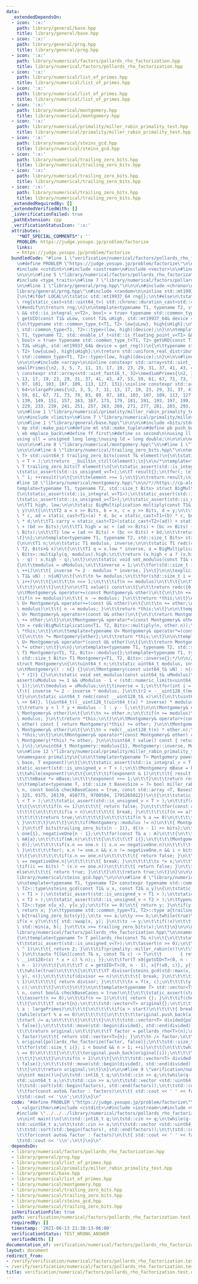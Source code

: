 ```yaml
---
data:
  _extendedDependsOn:
  - icon: ':x:'
    path: library/general/base.hpp
    title: library/general/base.hpp
  - icon: ':x:'
    path: library/general/prng.hpp
    title: library/general/prng.hpp
  - icon: ':x:'
    path: library/numerical/factors/pollards_rho_factorization.hpp
    title: library/numerical/factors/pollards_rho_factorization.hpp
  - icon: ':x:'
    path: library/numerical/list_of_primes.hpp
    title: library/numerical/list_of_primes.hpp
  - icon: ':x:'
    path: library/numerical/list_of_primes.hpp
    title: library/numerical/list_of_primes.hpp
  - icon: ':x:'
    path: library/numerical/montgomery.hpp
    title: library/numerical/montgomery.hpp
  - icon: ':x:'
    path: library/numerical/primality/miller_rabin_primality_test.hpp
    title: library/numerical/primality/miller_rabin_primality_test.hpp
  - icon: ':x:'
    path: library/numerical/steins_gcd.hpp
    title: library/numerical/steins_gcd.hpp
  - icon: ':x:'
    path: library/numerical/trailing_zero_bits.hpp
    title: library/numerical/trailing_zero_bits.hpp
  - icon: ':x:'
    path: library/numerical/trailing_zero_bits.hpp
    title: library/numerical/trailing_zero_bits.hpp
  - icon: ':x:'
    path: library/numerical/trailing_zero_bits.hpp
    title: library/numerical/trailing_zero_bits.hpp
  _extendedRequiredBy: []
  _extendedVerifiedWith: []
  _isVerificationFailed: true
  _pathExtension: cpp
  _verificationStatusIcon: ':x:'
  attributes:
    '*NOT_SPECIAL_COMMENTS*': ''
    PROBLEM: https://judge.yosupo.jp/problem/factorize
    links:
    - https://judge.yosupo.jp/problem/factorize
  bundledCode: "#line 1 \"verification/numerical/factors/pollards_rho_factorization.test.cpp\"\
    \n#define PROBLEM \"https://judge.yosupo.jp/problem/factorize\"\n\n#include <algorithm>\n\
    #include <cstdint>\n#include <iostream>\n#include <vector>\n\n#line 1 \"library/numerical/factors/pollards_rho_factorization.hpp\"\
    \n\n\n\n#line 5 \"library/numerical/factors/pollards_rho_factorization.hpp\"\n\
    #include <type_traits>\n#line 7 \"library/numerical/factors/pollards_rho_factorization.hpp\"\
    \n\n#line 1 \"library/general/prng.hpp\"\n\n\n\n#include <chrono>\n#line 6 \"\
    library/general/prng.hpp\"\n#include <random>\n\ninline std::mt19937_64& get_rng()\n\
    {\n\t#ifdef LOCAL\n\tstatic std::mt19937_64 rng{};\n\t#else\n\tstatic std::mt19937_64\
    \ rng{static_cast<std::uint64_t>( std::chrono::duration_cast<std::chrono::nanoseconds>(std::chrono::steady_clock::now().time_since_epoch()).count())};\n\
    \t#endif\n\treturn rng;\n}\n\ntemplate<typename T1, typename T2, std::enable_if_t<std::is_integral_v<T1>\
    \ && std::is_integral_v<T2>, bool> = true> typename std::common_type_t<T1, T2>\
    \ getUID(const T1& uLow, const T2& uHigh, std::mt19937_64& device = get_rng())\n\
    {\n\ttypename std::common_type_t<T1, T2> low{uLow}, high{uHigh};\n\treturn std::uniform_int_distribution<typename\
    \ std::common_type<T1, T2>::type>(low, high)(device);\n}\n\ntemplate<typename\
    \ T1, typename T2, std::enable_if_t<std::is_floating_point_v<T1> && std::is_floating_point_v<T2>,\
    \ bool> = true> typename std::common_type_t<T1, T2> getURD(const T1& uLow, const\
    \ T2& uHigh, std::mt19937_64& device = get_rng())\n{\n\ttypename std::common_type_t<T1,\
    \ T2> low{uLow}, high{uHigh};\n\treturn std::uniform_real_distribution<typename\
    \ std::common_type<T1, T2>::type>(low, high)(device);\n}\n\n\n#line 1 \"library/numerical/list_of_primes.hpp\"\
    \n\n\n\n#include <array>\n\ninline constexpr std::array<std::uint_fast16_t, 16>\n\
    smallPrimes{\n2, 3, 5, 7, 11, 13, 17, 19, 23, 29, 31, 37, 41, 43, 47, 53};\ninline\
    \ constexpr std::array<std::uint_fast16_t, 32>\nmediumPrimes{\n2, 3, 5, 7, 11,\
    \ 13, 17, 19, 23, 29, 31, 37, 41, 43, 47, 53, 59, 61, 67, 71, 73, 79, 83, 89,\
    \ 97, 101, 103, 107, 109, 113, 127, 131};\ninline constexpr std::array<std::uint_fast16_t,\
    \ 64>\nlargePrimes{\n2, 3, 5, 7, 11, 13, 17, 19, 23, 29, 31, 37, 41, 43, 47, 53,\
    \ 59, 61, 67, 71, 73, 79, 83, 89, 97, 101, 103, 107, 109, 113, 127, 131, 137,\
    \ 139, 149, 151, 157, 163, 167, 173, 179, 181, 191, 193, 197, 199, 211, 223, 227,\
    \ 229, 233, 239, 241, 251, 257, 263, 269, 271, 277, 281, 283, 293, 307, 311};\n\
    \n\n#line 1 \"library/numerical/primality/miller_rabin_primality_test.hpp\"\n\n\
    \n\n#include <limits>\n#line 7 \"library/numerical/primality/miller_rabin_primality_test.hpp\"\
    \n\n#line 1 \"library/general/base.hpp\"\n\n\n\n#include <bits/stdc++.h>\n\n#define\
    \ mp std::make_pair\n#define mt std::make_tuple\n#define pb push_back\n#define\
    \ eb emplace_back\n#define ff first\n#define ss second\n\nusing ll = long long;\n\
    using ull = unsigned long long;\nusing ld = long double;\n\n\n\n\n#line 1 \"library/numerical/montgomery.hpp\"\
    \n\n\n\n#line 8 \"library/numerical/montgomery.hpp\"\n\n#line 1 \"library/numerical/trailing_zero_bits.hpp\"\
    \n\n\n\n#line 6 \"library/numerical/trailing_zero_bits.hpp\"\n\ntemplate<typename\
    \ T> std::uint64_t trailing_zero_bits(const T& element)\n{\n\tstatic_assert(std::is_integral_v\
    \ < T > );\n\treturn __builtin_ctzll(element);\n}\n\n/*\ntemplate<typename T>\
    \ T trailing_zero_bits(T element)\n{\n\tstatic_assert(std::is_integral_v<T>);\n\
    \tstatic_assert(std::is_unsigned_v<T>);\n\tT result{};\n\tfor(; (element & 1)\
    \ ^ 1; ++result)\n\t{\n\t\telement >>= 1;\n\t}\n\treturn result;\n}\n*/\n\n\n\
    #line 10 \"library/numerical/montgomery.hpp\"\n\n/*//https://cp-algorithms.com/algebra/montgomery_multiplication.html\n\
    template<typename T1, typename T2, std::size_t Bits> struct BigMultiplication\n\
    {\n\tstatic_assert(std::is_integral_v<T1>);\n\tstatic_assert(std::is_integral_v<T2>);\n\
    \tstatic_assert(std::is_unsigned_v<T1>);\n\tstatic_assert(std::is_unsigned_v<T2>);\n\
    \n\tT1 high, low;\n\n\tstatic BigMultiplication multiply(const T1& x, const T1&\
    \ y)\n\t{\n\t\tT2 a = x >> Bits, b = x, c = y >> Bits, d = y;\n\t\tT1 ac = static_cast<T1>(a)\
    \ * c, ad = static_cast<T1>(a) * d, bc = static_cast<T1>(b) * c, bd = static_cast<T1>(b)\
    \ * d;\n\t\tT1 carry = static_cast<T1>(static_cast<T2>(ad)) + static_cast<T1>(static_cast<T2>(bc))\
    \ + (bd >> Bits);\n\t\tT1 high = ac + (ad >> Bits) + (bc >> Bits) + (carry >>\
    \ Bits);\n\t\tT1 low = (ad << Bits) + (bc << Bits) + bd;\n\t\treturn {high, low};\n\
    \t}\n};\n\ntemplate<typename T1, typename T2, std::size_t Bits> struct Montgomery\n\
    {\n\n\tT1 n;\n\n\tstatic T1 modulus, inverse;\n\n\tstatic T1 redc(const BigMultiplication<T1,\
    \ T2, Bits>& x)\n\t{\n\t\tT1 q = x.low * inverse, a = BigMultiplication<T1, T2,\
    \ Bits>::multiply(q, modulus).high;\n\t\treturn (x.high < a ? (x.high + modulus\
    \ - q) : x.high - q);\n\t}\n\n\tstatic void set_modulus(const T1& uModulus)\n\t\
    {\n\t\tmodulus = uModulus;\n\t\tinverse = 1;\n\t\tfor(std::size_t i = 0; i < __builtin_ctzll(Bits);\
    \ ++i)\n\t\t{ inverse *= 2 - modulus * inverse; }\n\t}\n\n\texplicit Montgomery(const\
    \ T1& uN) : n{uN}\n\t{\n\t\tn %= modulus;\n\t\tfor(std::size_t i = 0; i < Bits;\
    \ i++)\n\t\t{\n\t\t\tn <<= 1;\n\t\t\tif(n >= modulus)\n\t\t\t{\n\t\t\t\tn -= modulus;\n\
    \t\t\t}\n\t\t}\n\t}\n\n\tT1 value() const\n\t{\n\t\treturn redc({0, n});\n\t}\n\
    \n\tMontgomery& operator+=(const Montgomery& other)\n\t{\n\t\tn += other.n;\n\t\
    \tif(n >= modulus)\n\t\t{ n -= modulus; }\n\t\treturn *this;\n\t}\n\n\ttemplate<typename\
    \ U> Montgomery& operator+=(const U& other)\n\t{\n\t\tn += other;\n\t\tif(n >=\
    \ modulus)\n\t\t{ n -= modulus; }\n\t\treturn *this;\n\t}\n\n\ttemplate<typename\
    \ U> Montgomery& operator+(const U& other)\n\t{\n\t\treturn Montgomery{*this}\
    \ += other;\n\t}\n\n\tMontgomery& operator*=(const Montgomery& other)\n\t{\n\t\
    \tn = redc(BigMultiplication<T1, T2, Bits>::multiply(n, other.n));\n\t\treturn\
    \ *this;\n\t}\n\n\ttemplate<typename U> Montgomery& operator*=(const U& other)\n\
    \t{\n\t\tn *= Montgomery{other};\n\t\treturn *this;\n\t}\n\n\ttemplate<typename\
    \ U> Montgomery& operator*(const U& other)\n\t{\n\t\treturn Montgomery{*this}\
    \ *= other;\n\t}\n\n};\n\ntemplate<typename T1, typename T2, std::size_t Bits>\
    \ T1 Montgomery<T1, T2, Bits>::modulus{};\ntemplate<typename T1, typename T2,\
    \ std::size_t Bits> T1 Montgomery<T1, T2, Bits>::inverse{};*/\n\n// https://judge.yosupo.jp/submission/38126\n\
    struct Montgomery\n{\n\tuint64_t n;\n\tstatic uint64_t modulus, inverse, r2;\n\
    \n\tMontgomery() : n{} {}\n\n\tMontgomery(const uint64_t& uN) : n{redc(__uint128_t(uN)\
    \ * r2)} {}\n\n\tstatic void set_modulus(const uint64_t& uModulus)\n\t{\n\t\t\
    assert(uModulus >= 1 && uModulus - 1 < (std::numeric_limits<uint64_t>::max() >>\
    \ 1));\n\t\tmodulus = uModulus;\n\t\tinverse = 1;\n\t\tfor(int i = 0; i < 6; i++)\n\
    \t\t{ inverse *= 2 - inverse * modulus; }\n\t\tr2 = -__uint128_t(modulus) % modulus;\n\
    \t}\n\n\tstatic uint64_t redc(const __uint128_t& x)\n\t{\n\t\tuint64_t y{uint64_t(x\
    \ >> 64)}, l{uint64_t((__uint128_t(uint64_t(x) * inverse) * modulus) >> 64)};\n\
    \t\treturn y < l ? y + modulus - l : y - l;\n\t}\n\n\tMontgomery& operator+=(const\
    \ Montgomery& other)\n\t{\n\t\tn += other.n;\n\t\tif(n >= modulus)\n\t\t{ n -=\
    \ modulus; }\n\t\treturn *this;\n\t}\n\n\tMontgomery& operator+(const Montgomery&\
    \ other) const { return Montgomery(*this) += other; }\n\n\tMontgomery& operator*=(const\
    \ Montgomery& other)\n\t{\n\t\tn = redc(__uint128_t(n) * other.n);\n\t\treturn\
    \ *this;\n\t}\n\n\tMontgomery& operator*(const Montgomery& other) const { return\
    \ Montgomery(*this) *= other; }\n\n\tuint64_t value() const { return redc(n);\
    \ }\n};\n\nuint64_t Montgomery::modulus{1}, Montgomery::inverse, Montgomery::r2;\n\
    \n\n#line 12 \"library/numerical/primality/miller_rabin_primality_test.hpp\"\n\
    \nnamespace primality\n{\n\n\ttemplate<typename T> Montgomery power(const Montgomery&\
    \ base, T exponent)\n\t{\n\t\tstatic_assert(std::is_integral_v < T > );\n\t\t\
    static_assert(std::is_unsigned_v < T > );\n\t\tMontgomery mBase = base, result(1);\n\
    \t\twhile(exponent)\n\t\t{\n\t\t\tif(exponent & 1)\n\t\t\t{ result *= mBase; }\n\
    \t\t\tmBase *= mBase;\n\t\t\texponent >>= 1;\n\t\t}\n\t\treturn result;\n\t}\n\
    \n\ttemplate<typename T, std::size_t BasesSize = 7> bool miller_rabin(const T&\
    \ n, const bool& checkBaseCases = true, const std::array <T, BasesSize>& A = {2,\
    \ 325, 9375, 28178, 450775, 9780504, 1795265022})\n\t{\n\t\tstatic_assert(std::is_integral_v\
    \ < T > );\n\t\tstatic_assert(std::is_unsigned_v < T > );\n\t\tif(checkBaseCases)\n\
    \t\t{\n\t\t\tif(n <= 1)\n\t\t\t{ return false; }\n\t\t\tfor(const auto& a : largePrimes)\n\
    \t\t\t{\n\t\t\t\tif(a > n)\n\t\t\t\t{ break; }\n\t\t\t\tif(n == a)\n\t\t\t\t{\n\
    \t\t\t\t\treturn true;\n\t\t\t\t}\n\t\t\t\tif(n % a == 0)\n\t\t\t\t{ return false;\
    \ }\n\t\t\t}\n\t\t}\n\t\tif(Montgomery::modulus != n)\n\t\t{ Montgomery::set_modulus(n);\
    \ }\n\t\tT bits{trailing_zero_bits(n - 1)}, d{(n - 1) >> bits};\n\t\tMontgomery\
    \ one{1}, negativeOne{n - 1};\n\t\tfor(const T& a : A)\n\t\t{\n\t\t\tMontgomery\
    \ mA{a};\n\t\t\tif(mA.n)\n\t\t\t{\n\t\t\t\tT i{};\n\t\t\t\tMontgomery x{power(mA,\
    \ d)};\n\t\t\t\tif(x.n == one.n || x.n == negativeOne.n)\n\t\t\t\t{ continue;\
    \ }\n\t\t\t\tfor(; x.n != one.n && x.n != negativeOne.n && i < bits; ++i)\n\t\t\
    \t\t{\n\t\t\t\t\tif(x.n == one.n)\n\t\t\t\t\t{ return false; }\n\t\t\t\t\tif(x.n\
    \ == negativeOne.n)\n\t\t\t\t\t{ break; }\n\t\t\t\t\tx *= x;\n\t\t\t\t}\n\t\t\t\
    \tif((i == bits) ^ (x.n == one.n))\n\t\t\t\t{ return false; }\n\t\t\t}\n\t\t\t\
    else\n\t\t\t{ return true; }\n\t\t}\n\t\treturn true;\n\t}\n}\n\n\n#line 1 \"\
    library/numerical/steins_gcd.hpp\"\n\n\n\n#line 8 \"library/numerical/steins_gcd.hpp\"\
    \n\ntemplate<typename T1, typename T2> constexpr typename std::common_type<T1,\
    \ T2>::type\nsteins_gcd(const T1& u_x, const T2& u_y)\n{\n\tstatic_assert(std::is_integral_v\
    \ < T1 > );\n\tstatic_assert(std::is_unsigned_v < T1 > );\n\tstatic_assert(std::is_integral_v\
    \ < T2 > );\n\tstatic_assert(std::is_unsigned_v < T2 > );\n\ttypename std::common_type<T1,\
    \ T2>::type x{u_x}, y{u_y};\n\tif(x == 0)\n\t{ return y; }\n\tif(y == 0)\n\t{\
    \ return x; }\n\ttypename std::common_type<T1, T2>::type a{trailing_zero_bits(x)},\
    \ b{trailing_zero_bits(y)};\n\tx >>= a;\n\ty >>= b;\n\twhile(true)\n\t{\n\t\t\
    if(x < y)\n\t\t{ std::swap(x, y); }\n\t\tx -= y;\n\t\tif(!x)\n\t\t{ return y <<\
    \ std::min(a, b); }\n\t\tx >>= trailing_zero_bits(x);\n\t}\n}\n\n\n#line 12 \"\
    library/numerical/factors/pollards_rho_factorization.hpp\"\n\nnamespace factors\n\
    {\n\ttemplate<typename T> T pollards_rho(const T& n)\n\t{\n\t\tstatic_assert(std::is_integral_v<T>);\n\
    \t\tstatic_assert(std::is_unsigned_v<T>);\n\t\tassert(n >= 0);\n\t\tif((n & 1)\
    \ ^ 1)\n\t\t{ return 2; }\n\t\tif(primality::miller_rabin(n))\n\t\t{ return n;\
    \ }\n\t\tauto f{[&n](const T& x, const T& c) -> T\n\t\t       { return static_cast<T>((static_cast<unsigned\
    \ __int128>(x) * x + c) % n);; }};\n\t\tfor(T x0{getUID<T>(0, n - 1)};; x0 = getUID<T>(0,\
    \ n - 1))\n\t\t{\n\t\t\tT c = getUID<T>(0, n - 1), x{f(x0, c)}, y{f(x, c)};\n\t\
    \t\twhile(true)\n\t\t\t{\n\t\t\t\tT divisor{steins_gcd(std::max(x, y) - std::min(x,\
    \ y), n)};\n\t\t\t\tif(divisor == n)\n\t\t\t\t{ break; }\n\t\t\t\tif(divisor !=\
    \ 1)\n\t\t\t\t{ return divisor; }\n\t\t\t\tx = f(x, c);\n\t\t\t\ty = f(f(y, c),\
    \ c);\n\t\t\t}\n\t\t}\n\t}\n\n\ttemplate<typename T> std::vector<T> pollards_rho_factorize(T\
    \ n, const bool& checkBaseCases = true)\n\t{\n\t\tstatic_assert(std::is_integral_v<T>);\n\
    \t\tassert(n >= 0);\n\t\tif(n <= 1)\n\t\t{ return {}; }\n\t\tif(checkBaseCases)\n\
    \t\t{\n\t\t\tT start{n};\n\t\t\tstd::vector<T> original{};\n\t\t\tfor(const auto&\
    \ a : largePrimes)\n\t\t\t{\n\t\t\t\tif(a > start)\n\t\t\t\t{ break; }\n\t\t\t\
    \twhile(start % a == 0)\n\t\t\t\t{\n\t\t\t\t\toriginal.push_back(a);\n\t\t\t\t\
    \tstart /= a;\n\t\t\t\t}\n\t\t\t}\n\t\t\tstd::vector<T> divided{pollards_rho_factorize(start,\
    \ false)};\n\t\t\tstd::move(std::begin(divided), std::end(divided), std::back_inserter(original));\n\
    \t\t\treturn original;\n\t\t}\n\t\tT factor = pollards_rho<T>(n);\n\t\tif(n ==\
    \ factor)\n\t\t{ return std::vector<T>{n}; }\n\t\tn /= factor;\n\t\tstd::vector<T>\
    \ original{pollards_rho_factorize(factor, false)};\n\t\tstd::size_t bound = original.size();\n\
    \t\tfor(std::size_t i{}; i < bound && n > 1; ++i)\n\t\t{\n\t\t\twhile(n % original[i]\
    \ == 0)\n\t\t\t{\n\t\t\t\toriginal.push_back(original[i]);\n\t\t\t\tn /= original[i];\n\
    \t\t\t}\n\t\t}\n\t\tif(n > 1)\n\t\t{\n\t\t\tstd::vector<T> divided{pollards_rho_factorize(n,\
    \ false)};\n\t\t\tstd::move(std::begin(divided), std::end(divided), std::back_inserter(original));\n\
    \t\t}\n\t\treturn original;\n\t}\n}\n\n\n#line 9 \"verification/numerical/factors/pollards_rho_factorization.test.cpp\"\
    \n\nint main()\n{\n\tstd::int16_t q;\n\tstd::cin >> q;\n\twhile(q--)\n\t{\n\t\t\
    std::uint64_t a;\n\t\tstd::cin >> a;\n\t\tstd::vector <std::uint64_t> factors{factors::pollards_rho_factorize<std::uint64_t>(a)};\n\
    \t\tstd::sort(std::begin(factors), std::end(factors));\n\t\tstd::cout << std::size(factors);\n\
    \t\tfor(const auto& factor : factors)\n\t\t{ std::cout << ' ' << factor; }\n\t\
    \tstd::cout << '\\n';\n\t}\n}\n"
  code: "#define PROBLEM \"https://judge.yosupo.jp/problem/factorize\"\n\n#include\
    \ <algorithm>\n#include <cstdint>\n#include <iostream>\n#include <vector>\n\n\
    #include \"../../../library/numerical/factors/pollards_rho_factorization.hpp\"\
    \n\nint main()\n{\n\tstd::int16_t q;\n\tstd::cin >> q;\n\twhile(q--)\n\t{\n\t\t\
    std::uint64_t a;\n\t\tstd::cin >> a;\n\t\tstd::vector <std::uint64_t> factors{factors::pollards_rho_factorize<std::uint64_t>(a)};\n\
    \t\tstd::sort(std::begin(factors), std::end(factors));\n\t\tstd::cout << std::size(factors);\n\
    \t\tfor(const auto& factor : factors)\n\t\t{ std::cout << ' ' << factor; }\n\t\
    \tstd::cout << '\\n';\n\t}\n}\n"
  dependsOn:
  - library/numerical/factors/pollards_rho_factorization.hpp
  - library/general/prng.hpp
  - library/numerical/list_of_primes.hpp
  - library/numerical/primality/miller_rabin_primality_test.hpp
  - library/general/base.hpp
  - library/numerical/list_of_primes.hpp
  - library/numerical/montgomery.hpp
  - library/numerical/trailing_zero_bits.hpp
  - library/numerical/trailing_zero_bits.hpp
  - library/numerical/steins_gcd.hpp
  - library/numerical/trailing_zero_bits.hpp
  isVerificationFile: true
  path: verification/numerical/factors/pollards_rho_factorization.test.cpp
  requiredBy: []
  timestamp: '2021-06-13 21:38:13-06:00'
  verificationStatus: TEST_WRONG_ANSWER
  verifiedWith: []
documentation_of: verification/numerical/factors/pollards_rho_factorization.test.cpp
layout: document
redirect_from:
- /verify/verification/numerical/factors/pollards_rho_factorization.test.cpp
- /verify/verification/numerical/factors/pollards_rho_factorization.test.cpp.html
title: verification/numerical/factors/pollards_rho_factorization.test.cpp
---
```

